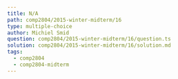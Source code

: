 ```yaml
---
title: N/A
path: comp2804/2015-winter-midterm/16
type: multiple-choice
author: Michiel Smid
question: comp2804/2015-winter-midterm/16/question.ts
solution: comp2804/2015-winter-midterm/16/solution.md
tags:
  - comp2804
  - comp2804-midterm
---
```

